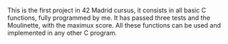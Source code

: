 This is the first project in 42 Madrid cursus, it consists in all basic C functions, fully programmed by me. It has passed three tests and the Moulinette, with the maximux score.
All these functions can be used and implemented in any other C program.
